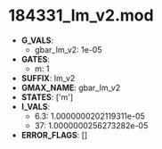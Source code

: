 # 184331_Im_v2.mod

- **G_VALS**:
  - gbar_Im_v2: 1e-05
- **GATES**:
  - m: 1
- **SUFFIX**: Im_v2
- **GMAX_NAME**: gbar_Im_v2
- **STATES**: ['m']
- **I_VALS**:
  - 6.3: 1.0000000202119311e-05
  - 37: 1.0000000256273282e-05
- **ERROR_FLAGS**: []
